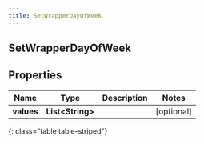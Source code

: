 ```yaml
---
title: SetWrapperDayOfWeek
---
```

## SetWrapperDayOfWeek


## Properties

| Name | Type | Description | Notes |
| ------------ | ------------- | ------------- | ------------- |
| **values** | **List&lt;String&gt;** |  |  [optional] |
{: class="table table-striped"}



